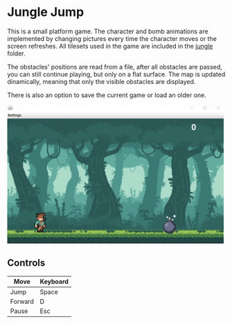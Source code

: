 # Jungle Jump

This is a small platform game. The character and bomb animations are implemented by changing pictures every time the character moves or the screen refreshes.
All tilesets used in the game are included in the [jungle](https://github.com/nandor23/platform-game/tree/main/jungle) folder.

The obstacles' positions are read from a file, after all obstacles are passed, you can still continue playing, but only on a flat surface. The map is updated dinamically, meaning that only the visible obstacles are displayed.

There is also an option to save the current game or load an older one.

<img src="https://github.com/nandor23/platform-game/blob/main/gif_1.gif" alt="drawing" width="500"/>



## Controls

| Move         | Keyboard  |
|--------------|-----------|
| Jump         | Space     |
| Forward      | D         |
| Pause        | Esc       |
